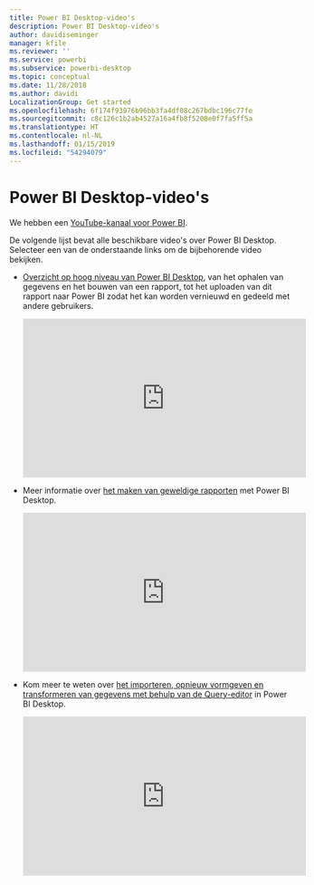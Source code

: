 ```yaml
---
title: Power BI Desktop-video's
description: Power BI Desktop-video's
author: davidiseminger
manager: kfile
ms.reviewer: ''
ms.service: powerbi
ms.subservice: powerbi-desktop
ms.topic: conceptual
ms.date: 11/28/2018
ms.author: davidi
LocalizationGroup: Get started
ms.openlocfilehash: 6f174f93976b96bb3fa4df08c267bdbc196c77fe
ms.sourcegitcommit: c8c126c1b2ab4527a16a4fb8f5208e0f7fa5ff5a
ms.translationtype: HT
ms.contentlocale: nl-NL
ms.lasthandoff: 01/15/2019
ms.locfileid: "54294079"
---
```

# <a name="power-bi-desktop-videos"></a>Power BI Desktop-video's
We hebben een [YouTube-kanaal voor Power BI](http://www.youtube.com/playlist?list=PL1N57mwBHtN2q1WbU5O29rrn_A0lkVv9p).

De volgende lijst bevat alle beschikbare video's over Power BI Desktop. Selecteer een van de onderstaande links om de bijbehorende video bekijken.

- [Overzicht op hoog niveau van Power BI Desktop](https://www.youtube.com/watch?v=Qgam9M8I0xA), van het ophalen van gegevens en het bouwen van een rapport, tot het uploaden van dit rapport naar Power BI zodat het kan worden vernieuwd en gedeeld met andere gebruikers.  
  
  <iframe width="500" height="281" src="https://www.youtube.com/embed/Qgam9M8I0xA" frameborder="0" allowfullscreen></iframe> 
  
- Meer informatie over [het maken van geweldige rapporten](https://www.youtube.com/watch?v=ByIUx-HmQbw) met Power BI Desktop.
  
  <iframe width="500" height="281" src="https://www.youtube.com/embed/IMAsitQ2cAc" frameborder="0" allowfullscreen></iframe>  
  
- Kom meer te weten over [ het importeren, opnieuw vormgeven en transformeren van gegevens met behulp van de Query-editor](https://www.youtube.com/watch?v=ByIUx-HmQbw) in Power BI Desktop.
  
  <iframe width="500" height="281" src="https://www.youtube.com/embed/ByIUx-HmQbw" frameborder="0" allowfullscreen></iframe>

